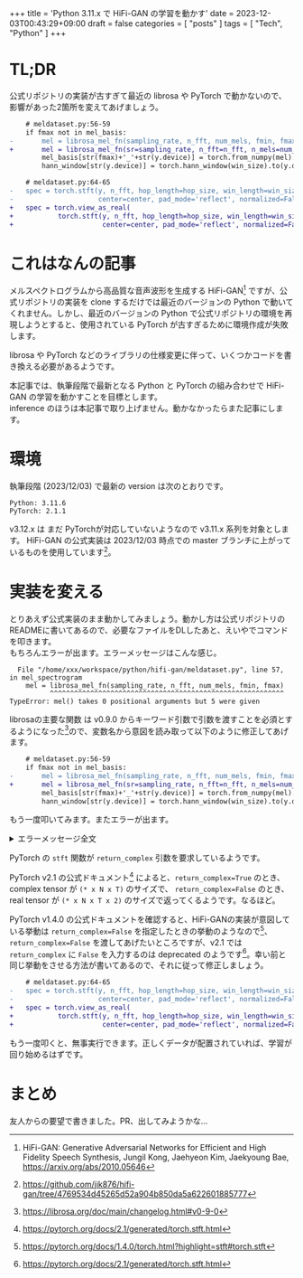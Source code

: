 +++
title = 'Python 3.11.x で HiFi-GAN の学習を動かす'
date = 2023-12-03T00:43:29+09:00
draft = false
categories = [ "posts" ]
tags = [ "Tech", "Python" ]
+++

# TL;DR
公式リポジトリの実装が古すぎて最近の librosa や PyTorch で動かないので、影響があった2箇所を変えてあげましょう。
```diff python
    # meldataset.py:56-59
    if fmax not in mel_basis:
-       mel = librosa_mel_fn(sampling_rate, n_fft, num_mels, fmin, fmax)
+       mel = librosa_mel_fn(sr=sampling_rate, n_fft=n_fft, n_mels=num_mels, fmin=fmin, fmax=fmax)
        mel_basis[str(fmax)+'_'+str(y.device)] = torch.from_numpy(mel).float().to(y.device)
        hann_window[str(y.device)] = torch.hann_window(win_size).to(y.device)
```

```diff python
    # meldataset.py:64-65
-   spec = torch.stft(y, n_fft, hop_length=hop_size, win_length=win_size, window=hann_window[str(y.device)],
-                     center=center, pad_mode='reflect', normalized=False, onesided=True)
+   spec = torch.view_as_real(
+           torch.stft(y, n_fft, hop_length=hop_size, win_length=win_size, window=hann_window[str(y.device)],
+                      center=center, pad_mode='reflect', normalized=False, onesided=True, return_complex=True))
```

# これはなんの記事
メルスペクトログラムから高品質な音声波形を生成する HiFi-GAN[^1] ですが、公式リポジトリの実装を clone するだけでは最近のバージョンの Python で動いてくれません。しかし、最近のバージョンの Python で公式リポジトリの環境を再現しようとすると、使用されている PyTorch が古すぎるために環境作成が失敗します。

librosa や PyTorch などのライブラリの仕様変更に伴って、いくつかコードを書き換える必要があるようです。

本記事では、執筆段階で最新となる Python と PyTorch の組み合わせで HiFi-GAN の学習を動かすことを目標とします。  
inference のほうは本記事で取り上げません。動かなかったらまた記事にします。

# 環境
執筆段階 (2023/12/03) で最新の version は次のとおりです。

```plain
Python: 3.11.6
PyTorch: 2.1.1
```
v3.12.x は まだ PyTorchが対応していないようなので v3.11.x 系列を対象とします。
HiFi-GAN の公式実装は 2023/12/03 時点での master ブランチに上がっているものを使用しています[^2]。

# 実装を変える
とりあえず公式実装のまま動かしてみましょう。動かし方は公式リポジトリのREADMEに書いてあるので、必要なファイルをDLしたあと、えいやでコマンドを叩きます。  
もちろんエラーが出ます。エラーメッセージはこんな感じ。

```plain
  File "/home/xxx/workspace/python/hifi-gan/meldataset.py", line 57, in mel_spectrogram
    mel = librosa_mel_fn(sampling_rate, n_fft, num_mels, fmin, fmax)
          ^^^^^^^^^^^^^^^^^^^^^^^^^^^^^^^^^^^^^^^^^^^^^^^^^^^^^^^^^^
TypeError: mel() takes 0 positional arguments but 5 were given

```

librosaの主要な関数 は v0.9.0 からキーワード引数で引数を渡すことを必須とするようになった[^3]ので、変数名から意図を読み取って以下のように修正してあげます。
```diff python
    # meldataset.py:56-59
    if fmax not in mel_basis:
-       mel = librosa_mel_fn(sampling_rate, n_fft, num_mels, fmin, fmax)
+       mel = librosa_mel_fn(sr=sampling_rate, n_fft=n_fft, n_mels=num_mels, fmin=fmin, fmax=fmax)
        mel_basis[str(fmax)+'_'+str(y.device)] = torch.from_numpy(mel).float().to(y.device)
        hann_window[str(y.device)] = torch.hann_window(win_size).to(y.device)
```

もう一度叩いてみます。またエラーが出ます。

<details>
<summary>エラーメッセージ全文</summary>

```plain
Original Traceback (most recent call last):
  File "/home/xxx/.local/share/virtualenvs/hifi-gan-xxx/lib/python3.11/site-packages/torch/utils/data/_utils/worker.py", line 308, in _worker_loop
    data = fetcher.fetch(index)
           ^^^^^^^^^^^^^^^^^^^^
  File "/home/xxx/.local/share/virtualenvs/hifi-gan-xxx/lib/python3.11/site-packages/torch/utils/data/_utils/fetch.py", line 51, in fetch
    data = [self.dataset[idx] for idx in possibly_batched_index]
           ^^^^^^^^^^^^^^^^^^^^^^^^^^^^^^^^^^^^^^^^^^^^^^^^^^^^^
  File "/home/xxx/.local/share/virtualenvs/hifi-gan-xxx/lib/python3.11/site-packages/torch/utils/data/_utils/fetch.py", line 51, in <listcomp>
    data = [self.dataset[idx] for idx in possibly_batched_index]
            ~~~~~~~~~~~~^^^^^
  File "/home/xxx/workspace/python/hifi-gan/meldataset.py", line 139, in __getitem__
    mel = mel_spectrogram(audio, self.n_fft, self.num_mels,
          ^^^^^^^^^^^^^^^^^^^^^^^^^^^^^^^^^^^^^^^^^^^^^^^^^
  File "/home/xxx/workspace/python/hifi-gan/meldataset.py", line 64, in mel_spectrogram
    spec = torch.stft(y, n_fft, hop_length=hop_size, win_length=win_size, window=hann_window[str(y.device)],
           ^^^^^^^^^^^^^^^^^^^^^^^^^^^^^^^^^^^^^^^^^^^^^^^^^^^^^^^^^^^^^^^^^^^^^^^^^^^^^^^^^^^^^^^^^^^^^^^^^
  File "/home/xxx/.local/share/virtualenvs/hifi-gan-xxx/lib/python3.11/site-packages/torch/functional.py", line 650, in stft
    return _VF.stft(input, n_fft, hop_length, win_length, window,  # type: ignore[attr-defined]
           ^^^^^^^^^^^^^^^^^^^^^^^^^^^^^^^^^^^^^^^^^^^^^^^^^^^^^^^^^^^^^^^^^^^^^^^^^^^^^^^^^^^^
RuntimeError: stft requires the return_complex parameter be given for real inputs, and will further require that return_complex=True in a future PyTorch release.
```
<!-- TODO: アコーディオンメニューにする -->
</details>

PyTorch の `stft` 関数が `return_complex` 引数を要求しているようです。 

PyTorch v2.1 の公式ドキュメント[^4] によると、`return_complex=True` のとき、complex tensor が `(* x N x T)` のサイズで、
`return_complex=False` のとき、 real tensor が `(* x N x T x 2)` のサイズで返ってくるようです。なるほど。

PyTorch v1.4.0 の公式ドキュメントを確認すると、HiFi-GANの実装が意図している挙動は `return_complex=False` を指定したときの挙動のようなので[^5]、 `return_complex=False` を渡してあげたいところですが、v2.1 では `return_complex` に `False` を入力するのは deprecated のようです[^4]。幸い前と同じ挙動をさせる方法が書いてあるので、それに従って修正しましょう。

```diff python
    # meldataset.py:64-65
-   spec = torch.stft(y, n_fft, hop_length=hop_size, win_length=win_size, window=hann_window[str(y.device)],
-                     center=center, pad_mode='reflect', normalized=False, onesided=True)
+   spec = torch.view_as_real(
+           torch.stft(y, n_fft, hop_length=hop_size, win_length=win_size, window=hann_window[str(y.device)],
+                      center=center, pad_mode='reflect', normalized=False, onesided=True, return_complex=True))
```

もう一度叩くと、無事実行できます。正しくデータが配置されていれば、学習が回り始めるはずです。


# まとめ
友人からの要望で書きました。PR、出してみようかな…


[^1]: HiFi-GAN: Generative Adversarial Networks for Efficient and High Fidelity Speech Synthesis, Jungil Kong, Jaehyeon Kim, Jaekyoung Bae, https://arxiv.org/abs/2010.05646
[^2]: https://github.com/jik876/hifi-gan/tree/4769534d45265d52a904b850da5a622601885777
[^3]: https://librosa.org/doc/main/changelog.html#v0-9-0
[^4]: https://pytorch.org/docs/2.1/generated/torch.stft.html
[^5]: https://pytorch.org/docs/1.4.0/torch.html?highlight=stft#torch.stft